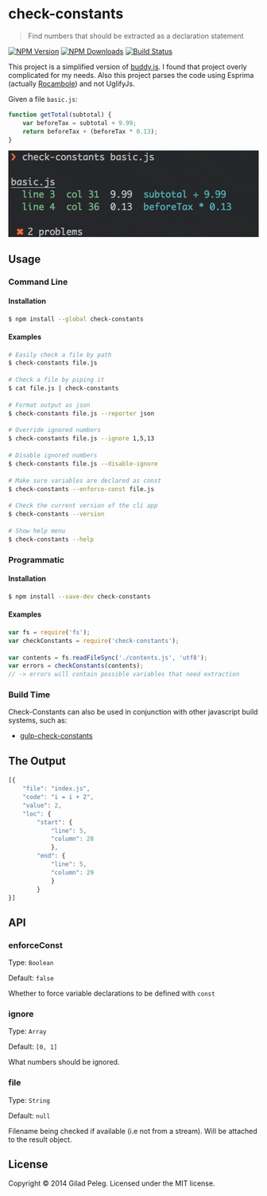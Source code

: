 # check-constants
> Find numbers that should be extracted as a declaration statement

[![NPM Version](http://img.shields.io/npm/v/check-constants.svg?style=flat)](https://npmjs.org/package/check-constants)
[![NPM Downloads](http://img.shields.io/npm/dm/check-constants.svg?style=flat)](https://npmjs.org/package/check-constants)
[![Build Status](http://img.shields.io/travis/pgilad/check-constants.svg?style=flat)](https://travis-ci.org/pgilad/check-constants)

This project is a simplified version of [buddy.js](https://github.com/danielstjules/buddy.js). I found that project
overly complicated for my needs. Also this project parses the code using Esprima
 (actually [Rocambole](https://github.com/millermedeiros/rocambole)) and not UglifyJs.

Given a file `basic.js`:
```js
function getTotal(subtotal) {
    var beforeTax = subtotal + 9.99;
    return beforeTax + (beforeTax * 0.13);
}
```

![](media/table-output.png)

## Usage

### Command Line

#### Installation

```bash
$ npm install --global check-constants
```

#### Examples

```bash
# Easily check a file by path
$ check-constants file.js

# Check a file by piping it
$ cat file.js | check-constants

# Format output as json
$ check-constants file.js --reporter json

# Override ignored numbers
$ check-constants file.js --ignore 1,5,13

# Disable ignored numbers
$ check-constants file.js --disable-ignore

# Make sure variables are declared as const
$ check-constants --enforce-const file.js

# Check the current version of the cli app
$ check-constants --version

# Show help menu
$ check-constants --help
```

### Programmatic

#### Installation

```bash
$ npm install --save-dev check-constants
```

#### Examples

```js
var fs = require('fs');
var checkConstants = require('check-constants');

var contents = fs.readFileSync('./contents.js', 'utf8');
var errors = checkConstants(contents);
// -> errors will contain possible variables that need extraction
```

### Build Time

Check-Constants can also be used in conjunction with other javascript build systems, such as:

* [gulp-check-constants](https://github.com/pgilad/gulp-check-constants)

## The Output
```js
[{
    "file": "index.js",
    "code": "i = i + 2",
    "value": 2,
    "loc": {
        "start": {
            "line": 5,
            "column": 28
            },
        "end": {
            "line": 5,
            "column": 29
            }
        }
}]
```

## API

### enforceConst

Type: `Boolean`

Default: `false`

Whether to force variable declarations to be defined with `const`

### ignore

Type: `Array`

Default: `[0, 1]`

What numbers should be ignored.

### file

Type: `String`

Default: `null`

Filename being checked if available (i.e not from a stream). Will be attached
to the result object.

## License
Copyright © 2014 Gilad Peleg.
Licensed under the MIT license.
